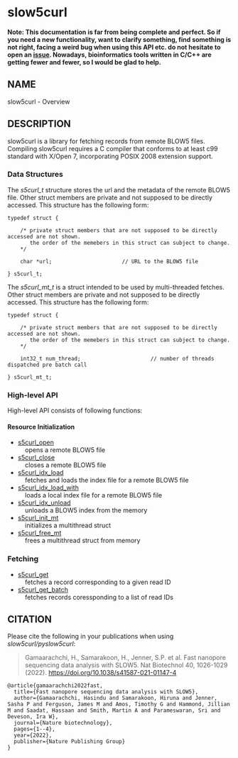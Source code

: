 # slow5curl

**Note: This documentation is far from being complete and perfect. So if you need a new functionality, want to clarify something, find something is not right, facing a weird bug when using this API etc. do not hesitate to open an [issue](https://github.com/BonsonW/slow5curl/issues). Nowadays, bioinformatics tools written in C/C++ are getting fewer and fewer, so I would be glad to help.**

## NAME

slow5curl - Overview

## DESCRIPTION

slow5curl is a library for fetching records from remote BLOW5 files. Compiling slow5curl requires a C compiler that conforms to at least c99 standard with X/Open 7, incorporating POSIX 2008 extension support.

### Data Structures

The *s5curl_t* structure stores the url and the metadata of the remote BLOW5 file.
Other struct members are private and not supposed to be directly accessed. This structure has the following form:

```
typedef struct {

    /* private struct members that are not supposed to be directly accessed are not shown.
       the order of the memebers in this struct can subject to change.
    */

    char *url;                      // URL to the BLOW5 file

} s5curl_t;
```

The *s5curl_mt_t* is a struct intended to be used by multi-threaded fetches.
Other struct members are private and not supposed to be directly accessed. This structure has the following form:

```
typedef struct {

    /* private struct members that are not supposed to be directly accessed are not shown.
       the order of the memebers in this struct can subject to change.
    */

    int32_t num_thread;                      // number of threads dispatched pre batch call

} s5curl_mt_t;
```

### High-level API

High-level API consists of following functions:

#### Resource Initialization

* [s5curl_open](s5curl_open.md)<br/>
  &nbsp;&nbsp;&nbsp;&nbsp;opens a remote BLOW5 file
* [s5curl_close](s5curl_close.md)<br/>
  &nbsp;&nbsp;&nbsp;&nbsp;closes a remote BLOW5 file
* [s5curl_idx_load](s5curl_idx_load.md)<br/>
  &nbsp;&nbsp;&nbsp;&nbsp;fetches and loads the index file for a remote BLOW5 file
* [s5curl_idx_load_with](s5curl_idx_load_with.md)<br/>
  &nbsp;&nbsp;&nbsp;&nbsp;loads a local index file for a remote BLOW5 file
* [s5curl_idx_unload](s5curl_idx_unload.md)<br/>
  &nbsp;&nbsp;&nbsp;&nbsp;unloads a BLOW5 index from the memory
* [s5curl_init_mt](s5curl_init_mt.md)<br/>
  &nbsp;&nbsp;&nbsp;&nbsp;initializes a multithread struct
* [s5curl_free_mt](s5curl_free_mt.md)<br/>
  &nbsp;&nbsp;&nbsp;&nbsp;frees a multithread struct from memory

### Fetching
* [s5curl_get](s5curl_get.md)<br/>
  &nbsp;&nbsp;&nbsp;&nbsp;fetches a record corresponding to a given read ID
* [s5curl_get_batch](s5curl_get_batch.md)<br/>
  &nbsp;&nbsp;&nbsp;&nbsp;fetches records coressponding to a list of read IDs

## CITATION

Please cite the following in your publications when using *slow5curl/pyslow5curl*:

> Gamaarachchi, H., Samarakoon, H., Jenner, S.P. et al. Fast nanopore sequencing data analysis with SLOW5. Nat Biotechnol 40, 1026-1029 (2022). https://doi.org/10.1038/s41587-021-01147-4

```
@article{gamaarachchi2022fast,
  title={Fast nanopore sequencing data analysis with SLOW5},
  author={Gamaarachchi, Hasindu and Samarakoon, Hiruna and Jenner, Sasha P and Ferguson, James M and Amos, Timothy G and Hammond, Jillian M and Saadat, Hassaan and Smith, Martin A and Parameswaran, Sri and Deveson, Ira W},
  journal={Nature biotechnology},
  pages={1--4},
  year={2022},
  publisher={Nature Publishing Group}
}
```


<!--
### Low-level API for reading and writing SLOW5 files
* [slow5_open_with](low_level_api/slow5_open_with.md)
    Open a SLOW5 file. User can specify the SLOW5 format.

adding read groups
setting different compression

-->